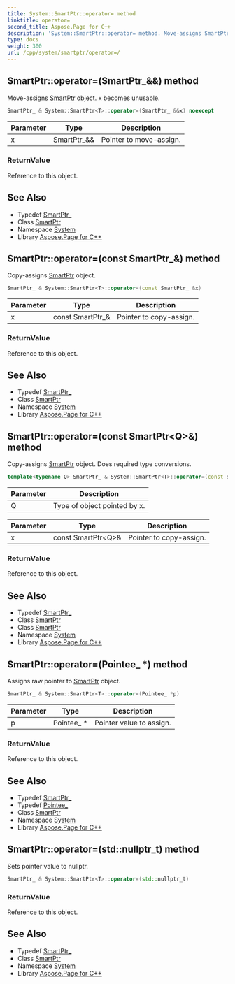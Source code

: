 ```yaml
---
title: System::SmartPtr::operator= method
linktitle: operator=
second_title: Aspose.Page for C++
description: 'System::SmartPtr::operator= method. Move-assigns SmartPtr object. x becomes unusable in C++.'
type: docs
weight: 300
url: /cpp/system/smartptr/operator=/
---
```

## SmartPtr::operator=(SmartPtr_\&&) method


Move-assigns [SmartPtr](../) object. x becomes unusable.

```cpp
SmartPtr_ & System::SmartPtr<T>::operator=(SmartPtr_ &&x) noexcept
```


| Parameter | Type | Description |
| --- | --- | --- |
| x | SmartPtr_\&& | Pointer to move-assign. |

### ReturnValue

Reference to this object.

## See Also

* Typedef [SmartPtr_](../smartptr_/)
* Class [SmartPtr](../)
* Namespace [System](../../)
* Library [Aspose.Page for C++](../../../)
## SmartPtr::operator=(const SmartPtr_\&) method


Copy-assigns [SmartPtr](../) object.

```cpp
SmartPtr_ & System::SmartPtr<T>::operator=(const SmartPtr_ &x)
```


| Parameter | Type | Description |
| --- | --- | --- |
| x | const SmartPtr_\& | Pointer to copy-assign. |

### ReturnValue

Reference to this object.

## See Also

* Typedef [SmartPtr_](../smartptr_/)
* Class [SmartPtr](../)
* Namespace [System](../../)
* Library [Aspose.Page for C++](../../../)
## SmartPtr::operator=(const SmartPtr\<Q\>\&) method


Copy-assigns [SmartPtr](../) object. Does required type conversions.

```cpp
template<typename Q> SmartPtr_ & System::SmartPtr<T>::operator=(const SmartPtr<Q> &x)
```


| Parameter | Description |
| --- | --- |
| Q | Type of object pointed by x. |

| Parameter | Type | Description |
| --- | --- | --- |
| x | const SmartPtr\<Q\>\& | Pointer to copy-assign. |

### ReturnValue

Reference to this object.

## See Also

* Typedef [SmartPtr_](../smartptr_/)
* Class [SmartPtr](../)
* Class [SmartPtr](../)
* Namespace [System](../../)
* Library [Aspose.Page for C++](../../../)
## SmartPtr::operator=(Pointee_ *) method


Assigns raw pointer to [SmartPtr](../) object.

```cpp
SmartPtr_ & System::SmartPtr<T>::operator=(Pointee_ *p)
```


| Parameter | Type | Description |
| --- | --- | --- |
| p | Pointee_ * | Pointer value to assign. |

### ReturnValue

Reference to this object.

## See Also

* Typedef [SmartPtr_](../smartptr_/)
* Typedef [Pointee_](../pointee_/)
* Class [SmartPtr](../)
* Namespace [System](../../)
* Library [Aspose.Page for C++](../../../)
## SmartPtr::operator=(std::nullptr_t) method


Sets pointer value to nullptr.

```cpp
SmartPtr_ & System::SmartPtr<T>::operator=(std::nullptr_t)
```


### ReturnValue

Reference to this object.

## See Also

* Typedef [SmartPtr_](../smartptr_/)
* Class [SmartPtr](../)
* Namespace [System](../../)
* Library [Aspose.Page for C++](../../../)
